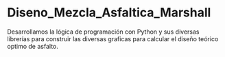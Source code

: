 # Diseno_Mezcla_Asfaltica_Marshall
Desarrollamos la lógica de programación con Python y sus diversas librerías para construir las diversas graficas para calcular el diseño teórico optimo de asfalto.
